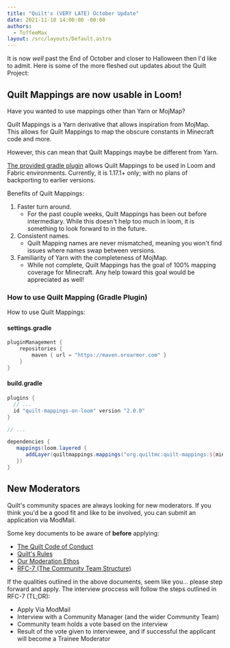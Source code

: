 ```yaml
---
title: "Quilt's (VERY LATE) October Update"
date: 2021-11-10 14:00:00 -00:00
authors:
  - ToffeeMax
layout: /src/layouts/Default.astro
---
```


It is now _well_ past the End of October and closer to Halloween then I'd like to admit. Here is some of the more fleshed out updates about the Quilt Project:

<!-- MORE -->

## Quilt Mappings are now usable in Loom!

Have you wanted to use mappings other than Yarn or MojMap?

Quilt Mappings is a Yarn derivative that allows inspiration from MojMap. This allows for Quilt Mappings to map the obscure constants in Minecraft code and more.

However, this can mean that Quilt Mappings maybe be different from Yarn.

[The provided gradle plugin](https://github.com/OroArmor/quilt-mappings-on-loom) allows Quilt Mappings to be used in Loom and Fabric environments. Currently, it is 1.17.1+ only; with no plans of backporting to earlier versions.

Benefits of Quilt Mappings:

1. Faster turn around.
   - For the past couple weeks, Quilt Mappings has been out before intermediary. While this doesn't help too much in loom, it is something to look forward to in the future.
2. Consistent names.
   - Quilt Mapping names are never mismatched, meaning you won't find issues where names swap between versions.
3. Familiarity of Yarn with the completeness of MojMap.
   - While not complete, Quilt Mappings has the goal of 100% mapping coverage for Minecraft. Any help toward this goal would be appreciated as well!

### How to use Quilt Mapping (Gradle Plugin)

How to use Quilt Mappings:

#### settings.gradle

```groovy
pluginManagement {
    repositories {
        maven { url = "https://maven.oroarmor.com" }
    }
}
```

#### build.gradle

```groovy
plugins {
  // ...
  id "quilt-mappings-on-loom" version "2.0.0"
}

// ...

dependencies {
   mappings(loom.layered {
      addLayer(quiltmappings.mappings("org.quiltmc:quilt-mappings:${minecraft_version}+build.${project.quilt_mappings}:v2", true))
   })
}
```

## New Moderators

Quilt's community spaces are always looking for new moderators. If you think you'd be a good fit and like to be involved, you can submit an application via ModMail.

Some key documents to be aware of **before** applying:

- [The Quilt Code of Conduct](https://quiltmc.org/community/code-of-conduct.html)
- [Quilt's Rules](https://quiltmc.org/community/rules.html)
- [Our Moderation Ethos](https://quiltmc.org/community/moderation.html)
- [RFC-7 (The Community Team Structure)](https://github.com/QuiltMC/rfcs/blob/master/structure/0007-community-team.md)

If the qualities outlined in the above documents, seem like you... please step forward and apply. The interview proccess will follow the steps outlined in RFC-7 (TL;DR):

- Apply Via ModMail
- Interview with a Community Manager (and the wider Community Team)
- Community team holds a vote based on the interview
- Result of the vote given to interviewee, and if successful the applicant will become a Trainee Moderator

